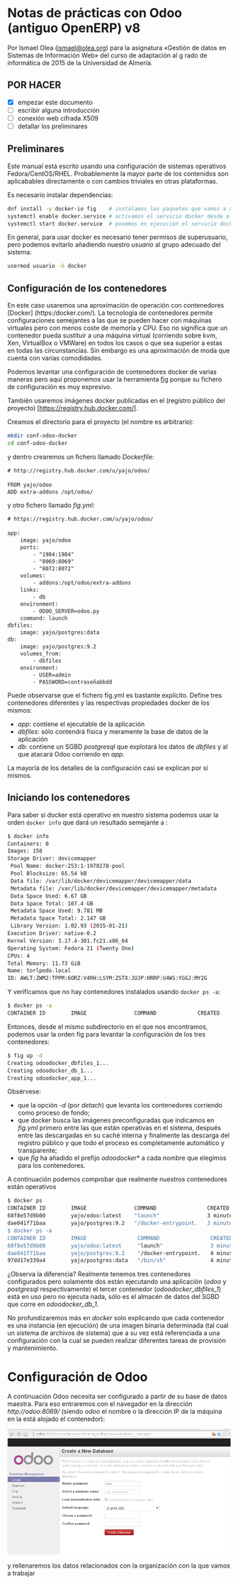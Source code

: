 
# Notas de prácticas con Odoo (antiguo OpenERP) v8

Por Ismael Olea (<ismael@olea.org>) para la asignatura «Gestión de datos en Sistemas de Información Web» del curso de adaptación al g rado de informática de 2015 de la Universidad de Almería.

## POR HACER 
 
 - [x] empezar este documento
 - [ ] escribir alguna introducción
 - [ ] conexión web cifrada X509
 - [ ] detallar los preliminares
 
## Preliminares

Este manual está escrito usando una configuración de sistemas operativos Fedora/CentOS/RHEL. Probablemente la mayor parte de los contenidos son aplicabables directamente o con cambios triviales en otras plataformas.

Es necesario instalar dependencias:

``` bash
dnf install -y docker-io fig    # instalamos los paquetes que vamos a necesitar con todas sus dependencias
systemctl enable docker.service # activamos el servicio docker desde el arranque del sistema
systemctl start docker.service  # ponemos en ejecución el servicio docker
```

En general, para usar docker es necesario tener permisos de superusuario, pero podemos evitarlo añadiendo nuestro *usuario* al grupo adecuado del sistema:
``` bash
usermod usuario -G docker
```

 
## Configuración de los contenedores

En este caso usaremos una aproximación de operación con contenedores [Docker] (https:/docker.com/). La tecnología de contenedores permite configuraciones semejantes a las que se pueden hacer con máquinas virtuales pero con menos coste de memoria y CPU. Eso no significa que un contenedor pueda sustituir a una máquina virtual (corriendo sobre kvm, Xen, VirtualBox o VMWare) en todos los casos o que sea superior a estas en todas las circunstancias. Sin embargo es una aproximación de moda que cuenta con varias comodidades.

Podemos levantar una configuración de contenedores docker de varias maneras pero aquí proponemos usar la herramienta [fig](http://www.fig.sh/) porque su fichero de configuración es muy expresivo.

También usaremos imágenes docker publicadas en el (registro público del proyecto) [https://registry.hub.docker.com/].

 Creamos el directorio para el proyecto (el nombre es arbitrario):
 
``` bash
mkdir conf-odoo-docker
cd conf-odoo-docker
```
 
y dentro crearemos un fichero llamado *Dockerfile*:
```
# http://registry.hub.docker.com/u/yajo/odoo/
 
FROM yajo/odoo
ADD extra-addons /opt/odoo/
```

y otro fichero llamado *fig.yml*:
```
# https://registry.hub.docker.com/u/yajo/odoo/

app:
    image: yajo/odoo
    ports:
        - "1984:1984"
        - "8069:8069"
        - "8072:8072"
    volumes:
        - addons:/opt/odoo/extra-addons
    links:
        - db
    environment:
        - ODOO_SERVER=odoo.py
    command: launch
dbfiles:
    image: yajo/postgres:data
db:
    image: yajo/postgres:9.2
    volumes_from:
        - dbfiles
    environment:
        - USER=admin
        - PASSWORD=contraseñabbdd

```

Puede observarse que el fichero fig.yml es bastante explícito. Define tres contenedores diferentes y las respectivas propiedades docker de los mismos:

 * *app*: contiene el ejecutable de la aplicación
 * *dbfiles*: sólo contendrá física y meramente la base de datos de la aplicación
 *  *db*: contiene un SGBD *postgresql* que explotará los datos de *dbfiles* y al que atacará Odoo corriendo en *app*.
 
 La mayoría de los detalles de la configuración casi se explican por sí mismos.
 
## Iniciando los contenedores

Para saber si docker está operativo en nuestro sistema podemos usar la orden `docker info` que dará un resultado semejante a :
 
``` bash
$ docker info
Containers: 0
Images: 158
Storage Driver: devicemapper
 Pool Name: docker-253:1-1970278-pool
 Pool Blocksize: 65.54 kB
 Data file: /var/lib/docker/devicemapper/devicemapper/data
 Metadata file: /var/lib/docker/devicemapper/devicemapper/metadata
 Data Space Used: 6.67 GB
 Data Space Total: 107.4 GB
 Metadata Space Used: 9.781 MB
 Metadata Space Total: 2.147 GB
 Library Version: 1.02.93 (2015-01-21)
Execution Driver: native-0.2
Kernel Version: 3.17.4-301.fc21.x86_64
Operating System: Fedora 21 (Twenty One)
CPUs: 4
Total Memory: 11.73 GiB
Name: torlpedo.local
ID: AWLT:ZWM2:TPPM:6ORZ:V4RH:LSYM:ZSTX:JUJP:HRRP:U4WS:YGGJ:MY2G
```
Y verificamos que no hay contenedores instalados usando `docker ps -a`:
``` bash
$ docker ps -a
CONTAINER ID        IMAGE               COMMAND             CREATED             STATUS              PORTS               NAMES

```

Entonces, desde el mismo subdirectorio en el que nos encontramos, podemos usar la orden fig para levantar la configuración de los tres contenedores:
``` bash
$ fig up -d
Creating odoodocker_dbfiles_1...
Creating odoodocker_db_1...
Creating odoodocker_app_1...

```

Obsérvese:

 * que la opción *-d* (por _detach_) que levanta los contenedores corriendo como proceso de fondo;
 * que docker busca las imágenes preconfiguradas que indicamos en *fig.yml* primero entre las que están operativas en el sistema, después entre las descargadas en su caché interna y finalmente las descarga del registro público y que todo el proceso es completamente automático y transparente;
 * que *fig* ha añadido el prefijo _odoodocker_*  a cada nombre que elegimos para los contenedores.
 
 A continuación podemos comprobar que realmente nuestros contenedores están operativos
 
``` bash
$ docker ps
CONTAINER ID        IMAGE               COMMAND                CREATED             STATUS              PORTS                                                                    NAMES
68f8e57d9b00        yajo/odoo:latest    "launch"               3 minutes ago       Up 3 minutes        0.0.0.0:1984->1984/tcp, 0.0.0.0:8069->8069/tcp, 0.0.0.0:8072->8072/tcp   odoodocker_app_1    
dae041f71baa        yajo/postgres:9.2   "/docker-entrypoint.   3 minutes ago       Up 3 minutes        5432/tcp                                                                 odoodocker_db_1     
$ docker ps -a
CONTAINER ID        IMAGE                COMMAND                CREATED             STATUS                     PORTS                                                                    NAMES
68f8e57d9b00        yajo/odoo:latest     "launch"               3 minutes ago       Up 3 minutes               0.0.0.0:1984->1984/tcp, 0.0.0.0:8069->8069/tcp, 0.0.0.0:8072->8072/tcp   odoodocker_app_1       
dae041f71baa        yajo/postgres:9.2    "/docker-entrypoint.   4 minutes ago       Up 3 minutes               5432/tcp                                                                 odoodocker_db_1        
97dd17e339a4        yajo/postgres:data   "/bin/sh"              4 minutes ago       Exited (0) 3 minutes ago                                                                            odoodocker_dbfiles_1   

```

¿Observa la diferencia? Realmente tenemos tres contenedores configurados pero solamente dos están ejecutando una aplicación (*odoo* y *postgresql* respectivamente) el tercer contenedor (*odoodocker_dbfiles_1*) está en uso pero no ejecuta nada, sólo es el almacén de datos del SGBD que corre en *odoodocker_db_1*.

No profundizaremos más en *docker* solo explicando que cada contenedor es una instancia (en ejecución) de una imagen binaria determinada (tal cual un sistema de archivos de sistema) que a su vez está referenciada a una configuración con la cual se pueden realizar diferentes tareas de provisión y mantenimiento.

# Configuración de Odoo

A continuación Odoo necesita ser configurado a partir de su base de datos maestra. Para eso entraremos con el navegador en la dirección *http://odoo:8069/* (siendo *odoo* el nombre o la dirección IP de la máquina en la está alojado el contenedor):

![configuración 01]( imagenes/instalacion-01.png)

y rellenaremos los datos relacionados con la organización con la que vamos a trabajar

 
